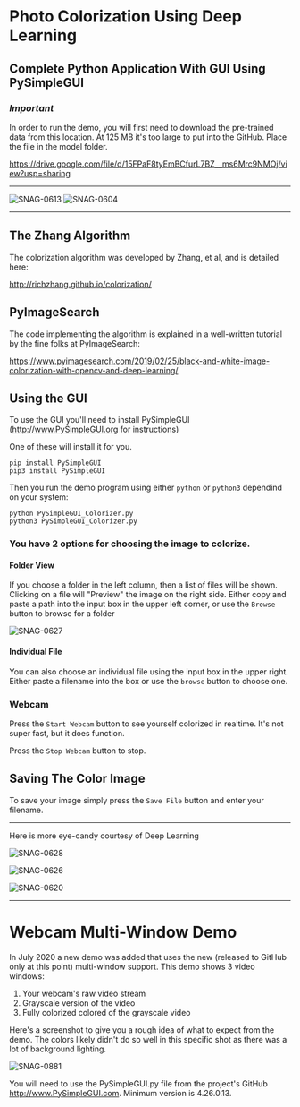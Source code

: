 

# Photo Colorization Using Deep Learning

## Complete Python Application With GUI Using PySimpleGUI

### ___Important___

In order to run the demo, you will first need to download the pre-trained data from this location. At 125 MB it's too large to put into the GitHub.  Place the file in the model folder.  

https://drive.google.com/file/d/15FPaF8tyEmBCfurL7BZ__ms6Mrc9NMOj/view?usp=sharing

-----------------

![SNAG-0613](https://user-images.githubusercontent.com/46163555/71523947-43c03a00-2899-11ea-8943-e8db1347c7f5.jpg)
![SNAG-0604](https://user-images.githubusercontent.com/46163555/71523948-4458d080-2899-11ea-8a8a-d54fbf39c9b8.jpg)

-----------------

## The Zhang Algorithm

The colorization algorithm was developed by Zhang, et al, and is detailed here:

http://richzhang.github.io/colorization/

## PyImageSearch

The code implementing the algorithm is explained in a well-written tutorial by the fine folks at PyImageSearch:

https://www.pyimagesearch.com/2019/02/25/black-and-white-image-colorization-with-opencv-and-deep-learning/


## Using the GUI

To use the GUI you'll need to install PySimpleGUI (http://www.PySimpleGUI.org for instructions)

One of these will install it for you.
```
pip install PySimpleGUI
pip3 install PySimpleGUI
```

Then you run the demo program using either `python` or `python3` dependind on your system:

```
python PySimpleGUI_Colorizer.py
python3 PySimpleGUI_Colorizer.py
```

### You have 2 options for choosing the image to colorize.

#### Folder View

If you choose a folder in the left column, then a list of files will be shown.  Clicking on a file will "Preview" the image on the right side.  Either copy and paste a path into the input box in the upper left corner, or use the `Browse` button to browse for a folder

![SNAG-0627](https://user-images.githubusercontent.com/46163555/71523944-43c03a00-2899-11ea-8dea-a3be3bfc13ca.jpg)

#### Individual File

You can also choose an individual file using the input box in the upper right.  Either paste a filename into the box or use the `browse` button to choose one.

### Webcam

Press the `Start Webcam` button to see yourself colorized in realtime. It's not super fast, but it does function.

Press the `Stop Webcam` button to stop.

## Saving The Color Image

To save your image simply press the `Save File` button and enter your filename.


-------------------------------

Here is more eye-candy courtesy of Deep Learning





![SNAG-0628](https://user-images.githubusercontent.com/46163555/71523943-4327a380-2899-11ea-95b7-a2892f611109.jpg)

![SNAG-0626](https://user-images.githubusercontent.com/46163555/71523945-43c03a00-2899-11ea-8bf2-ee6ac2216286.jpg)

![SNAG-0620](https://user-images.githubusercontent.com/46163555/71523946-43c03a00-2899-11ea-9f25-2f2b2c882ad3.jpg)


-----------------------------------

# Webcam Multi-Window Demo

In July 2020 a new demo was added that uses the new (released to GitHub only at this point) multi-window support.  This demo shows 3 video windows:

1. Your webcam's raw video stream
2. Grayscale version of the video
3. Fully colorized colored of the grayscale video

Here's a screenshot to give you a rough idea of what to expect from the demo.  The colors likely didn't do so well in this specific shot as there was a lot of background lighting.

![SNAG-0881](https://user-images.githubusercontent.com/46163555/88486988-9e189a80-cf4f-11ea-8dc7-727b7539bab9.jpg)


You will need to use the PySimpleGUI.py file from the project's GitHub http://www.PySimpleGUI.com.  Minimum version is 4.26.0.13.
